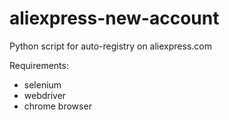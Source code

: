 # aliexpress-new-account
Python script for auto-registry on aliexpress.com

Requirements:
- selenium
- webdriver
- chrome browser

